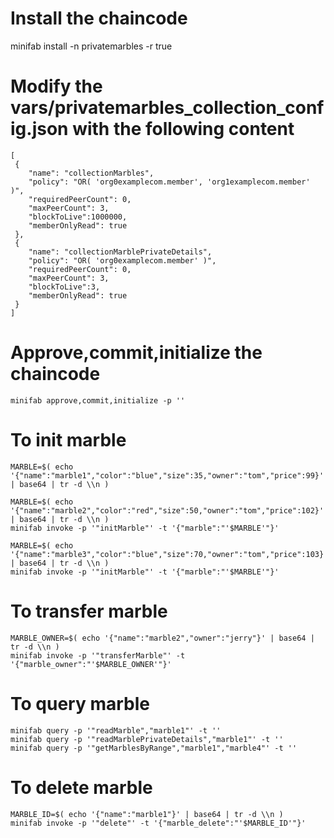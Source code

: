 # Install the chaincode
minifab install -n privatemarbles -r true

# Modify the vars/privatemarbles_collection_config.json with the following content

```
[
 {
    "name": "collectionMarbles",
    "policy": "OR( 'org0examplecom.member', 'org1examplecom.member' )",
    "requiredPeerCount": 0,
    "maxPeerCount": 3,
    "blockToLive":1000000,
    "memberOnlyRead": true
 },
 {
    "name": "collectionMarblePrivateDetails",
    "policy": "OR( 'org0examplecom.member' )",
    "requiredPeerCount": 0,
    "maxPeerCount": 3,
    "blockToLive":3,
    "memberOnlyRead": true
 }
]
```
# Approve,commit,initialize the chaincode
    minifab approve,commit,initialize -p ''

# To init marble
    MARBLE=$( echo '{"name":"marble1","color":"blue","size":35,"owner":"tom","price":99}' | base64 | tr -d \\n )

    MARBLE=$( echo '{"name":"marble2","color":"red","size":50,"owner":"tom","price":102}' | base64 | tr -d \\n )
    minifab invoke -p '"initMarble"' -t '{"marble":"'$MARBLE'"}'

    MARBLE=$( echo '{"name":"marble3","color":"blue","size":70,"owner":"tom","price":103}' | base64 | tr -d \\n )
    minifab invoke -p '"initMarble"' -t '{"marble":"'$MARBLE'"}'

# To transfer marble
    MARBLE_OWNER=$( echo '{"name":"marble2","owner":"jerry"}' | base64 | tr -d \\n )
    minifab invoke -p '"transferMarble"' -t '{"marble_owner":"'$MARBLE_OWNER'"}'

# To query marble
    minifab query -p '"readMarble","marble1"' -t ''
    minifab query -p '"readMarblePrivateDetails","marble1"' -t ''
    minifab query -p '"getMarblesByRange","marble1","marble4"' -t ''

# To delete marble
    MARBLE_ID=$( echo '{"name":"marble1"}' | base64 | tr -d \\n )
    minifab invoke -p '"delete"' -t '{"marble_delete":"'$MARBLE_ID'"}'
